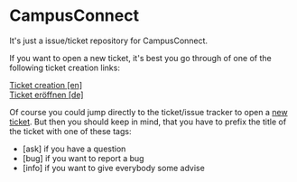 CampusConnect
=============

It's just a issue/ticket repository for CampusConnect.

If you want to open a new ticket, it's best you go through of one of the following ticket creation links:

[Ticket creation [en]](http://FreeIT.de/en/campusconnect/index.html#tickets)  
[Ticket eröffnen [de]](http://FreeIT.de/de/campusconnect/index.html#tickets)

Of course you could jump directly to the ticket/issue tracker to open a [new ticket](https://github.com/freeit/CampusConnect/issues/new). But then you should keep in mind, that you have to prefix the title of the ticket with one of these tags:
* [ask] if you have a question
* [bug] if you want to report a bug
* [info] if you want to give everybody some advise
